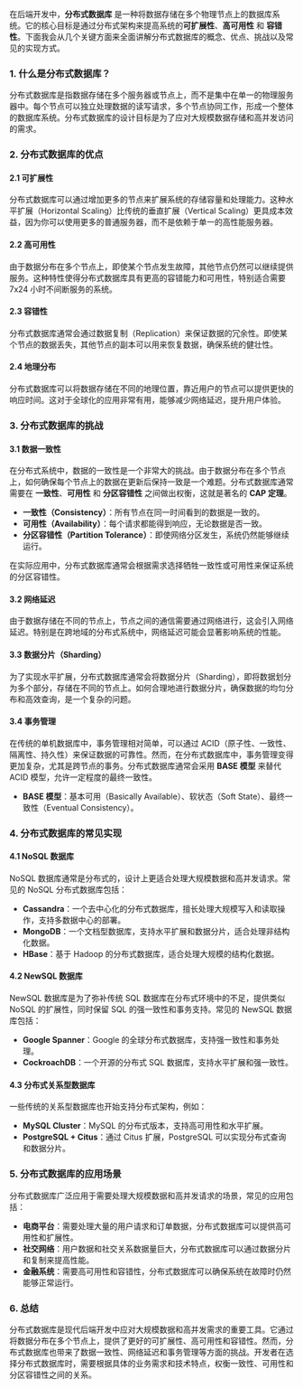 在后端开发中，**分布式数据库** 是一种将数据存储在多个物理节点上的数据库系统。它的核心目标是通过分布式架构来提高系统的**可扩展性**、**高可用性** 和 **容错性**。下面我会从几个关键方面来全面讲解分布式数据库的概念、优点、挑战以及常见的实现方式。

### 1. 什么是分布式数据库？

分布式数据库是指数据存储在多个服务器或节点上，而不是集中在单一的物理服务器中。每个节点可以独立处理数据的读写请求，多个节点协同工作，形成一个整体的数据库系统。分布式数据库的设计目标是为了应对大规模数据存储和高并发访问的需求。

### 2. 分布式数据库的优点

#### 2.1 可扩展性

分布式数据库可以通过增加更多的节点来扩展系统的存储容量和处理能力。这种水平扩展（Horizontal Scaling）比传统的垂直扩展（Vertical Scaling）更具成本效益，因为你可以使用更多的普通服务器，而不是依赖于单一的高性能服务器。

#### 2.2 高可用性

由于数据分布在多个节点上，即使某个节点发生故障，其他节点仍然可以继续提供服务。这种特性使得分布式数据库具有更高的容错能力和可用性，特别适合需要 7x24 小时不间断服务的系统。

#### 2.3 容错性

分布式数据库通常会通过数据复制（Replication）来保证数据的冗余性。即使某个节点的数据丢失，其他节点的副本可以用来恢复数据，确保系统的健壮性。

#### 2.4 地理分布

分布式数据库可以将数据存储在不同的地理位置，靠近用户的节点可以提供更快的响应时间。这对于全球化的应用非常有用，能够减少网络延迟，提升用户体验。

### 3. 分布式数据库的挑战

#### 3.1 数据一致性

在分布式系统中，数据的一致性是一个非常大的挑战。由于数据分布在多个节点上，如何确保每个节点上的数据在更新后保持一致是一个难题。分布式数据库通常需要在 **一致性**、**可用性** 和 **分区容错性** 之间做出权衡，这就是著名的 **CAP 定理**。

- **一致性（Consistency）**：所有节点在同一时间看到的数据是一致的。
- **可用性（Availability）**：每个请求都能得到响应，无论数据是否一致。
- **分区容错性（Partition Tolerance）**：即使网络分区发生，系统仍然能够继续运行。

在实际应用中，分布式数据库通常会根据需求选择牺牲一致性或可用性来保证系统的分区容错性。

#### 3.2 网络延迟

由于数据存储在不同的节点上，节点之间的通信需要通过网络进行，这会引入网络延迟。特别是在跨地域的分布式系统中，网络延迟可能会显著影响系统的性能。

#### 3.3 数据分片（Sharding）

为了实现水平扩展，分布式数据库通常会将数据分片（Sharding），即将数据划分为多个部分，存储在不同的节点上。如何合理地进行数据分片，确保数据的均匀分布和高效查询，是一个复杂的问题。

#### 3.4 事务管理

在传统的单机数据库中，事务管理相对简单，可以通过 ACID（原子性、一致性、隔离性、持久性）来保证数据的可靠性。然而，在分布式数据库中，事务管理变得更加复杂，尤其是跨节点的事务。分布式数据库通常会采用 **BASE 模型** 来替代 ACID 模型，允许一定程度的最终一致性。

- **BASE 模型**：基本可用（Basically Available）、软状态（Soft State）、最终一致性（Eventual Consistency）。

### 4. 分布式数据库的常见实现

#### 4.1 NoSQL 数据库

NoSQL 数据库通常是分布式的，设计上更适合处理大规模数据和高并发请求。常见的 NoSQL 分布式数据库包括：

- **Cassandra**：一个去中心化的分布式数据库，擅长处理大规模写入和读取操作，支持多数据中心的部署。
- **MongoDB**：一个文档型数据库，支持水平扩展和数据分片，适合处理非结构化数据。
- **HBase**：基于 Hadoop 的分布式数据库，适合处理大规模的结构化数据。

#### 4.2 NewSQL 数据库

NewSQL 数据库是为了弥补传统 SQL 数据库在分布式环境中的不足，提供类似 NoSQL 的扩展性，同时保留 SQL 的强一致性和事务支持。常见的 NewSQL 数据库包括：

- **Google Spanner**：Google 的全球分布式数据库，支持强一致性和事务处理。
- **CockroachDB**：一个开源的分布式 SQL 数据库，支持水平扩展和强一致性。

#### 4.3 分布式关系型数据库

一些传统的关系型数据库也开始支持分布式架构，例如：

- **MySQL Cluster**：MySQL 的分布式版本，支持高可用性和水平扩展。
- **PostgreSQL + Citus**：通过 Citus 扩展，PostgreSQL 可以实现分布式查询和数据分片。

### 5. 分布式数据库的应用场景

分布式数据库广泛应用于需要处理大规模数据和高并发请求的场景，常见的应用包括：

- **电商平台**：需要处理大量的用户请求和订单数据，分布式数据库可以提供高可用性和扩展性。
- **社交网络**：用户数据和社交关系数据量巨大，分布式数据库可以通过数据分片和复制来提高性能。
- **金融系统**：需要高可用性和容错性，分布式数据库可以确保系统在故障时仍然能够正常运行。

### 6. 总结

分布式数据库是现代后端开发中应对大规模数据和高并发需求的重要工具。它通过将数据分布在多个节点上，提供了更好的可扩展性、高可用性和容错性。然而，分布式数据库也带来了数据一致性、网络延迟和事务管理等方面的挑战。开发者在选择分布式数据库时，需要根据具体的业务需求和技术特点，权衡一致性、可用性和分区容错性之间的关系。
